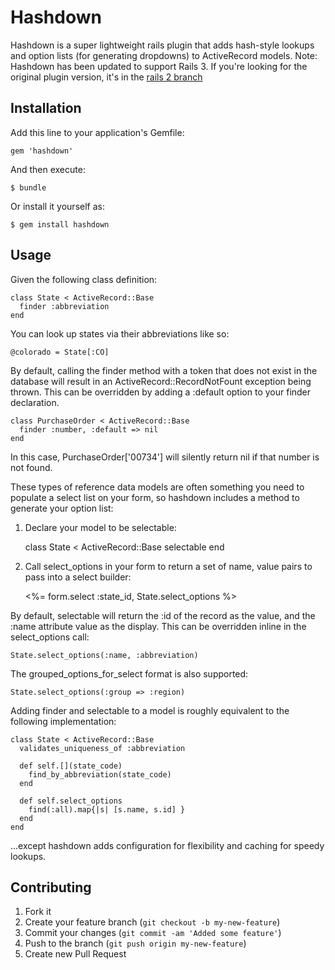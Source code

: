 # Hashdown

Hashdown is a super lightweight rails plugin that adds hash-style lookups and
option lists (for generating dropdowns) to ActiveRecord models.  Note: Hashdown
has been updated to support Rails 3.  If you're looking for the original plugin
version, it's in the [rails 2 branch](https://github.com/rubysolo/hashdown/tree/rails2)

## Installation

Add this line to your application's Gemfile:

    gem 'hashdown'

And then execute:

    $ bundle

Or install it yourself as:

    $ gem install hashdown

## Usage

Given the following class definition:

    class State < ActiveRecord::Base
      finder :abbreviation
    end

You can look up states via their abbreviations like so:

    @colorado = State[:CO]

By default, calling the finder method with a token that does not exist in the
database will result in an ActiveRecord::RecordNotFount exception being thrown.
This can be overridden by adding a :default option to your finder declaration.

    class PurchaseOrder < ActiveRecord::Base
      finder :number, :default => nil
    end

In this case, PurchaseOrder['00734'] will silently return nil if that number is
not found.

These types of reference data models are often something you need to populate a
select list on your form, so hashdown includes a method to generate your option
list:

1. Declare your model to be selectable:

    class State < ActiveRecord::Base
      selectable
    end

2. Call select_options in your form to return a set of name, value pairs to
pass into a select builder:

    <%= form.select :state_id, State.select_options %>

By default, selectable will return the :id of the record as the value, and the
:name attribute value as the display.  This can be overridden inline in the
select_options call:

    State.select_options(:name, :abbreviation)

The grouped_options_for_select format is also supported:

    State.select_options(:group => :region)

Adding finder and selectable to a model is roughly equivalent to the following
implementation:

    class State < ActiveRecord::Base
      validates_uniqueness_of :abbreviation

      def self.[](state_code)
        find_by_abbreviation(state_code)
      end

      def self.select_options
        find(:all).map{|s| [s.name, s.id] }
      end
    end

...except hashdown adds configuration for flexibility and caching for speedy
lookups.


## Contributing

1. Fork it
2. Create your feature branch (`git checkout -b my-new-feature`)
3. Commit your changes (`git commit -am 'Added some feature'`)
4. Push to the branch (`git push origin my-new-feature`)
5. Create new Pull Request
